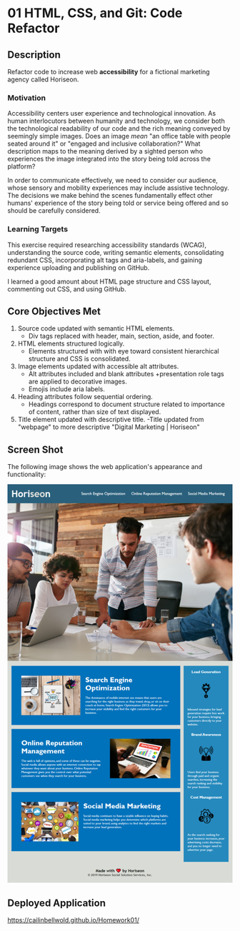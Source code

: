 # 01 HTML, CSS, and Git: Code Refactor

## Description

Refactor code to increase web **accessibility** for a fictional marketing agency called Horiseon.

### Motivation

Accessibility centers user experience and technological innovation. As human interlocutors between humanity and technology, we consider both the technological readability of our code and the rich meaning conveyed by seemingly simple images. Does an image *mean* "an office table with people seated around it" or "engaged and inclusive collaboration?" What description maps to the meaning derived by a sighted person who experiences the image integrated into the story being told across the platform?

In order to communicate effectively, we need to consider our audience, whose sensory and mobility experiences may include assistive technology.  The decisions we make behind the scenes fundamentally effect other humans' experience of the story being told or service being offered and so should be carefully considered.    


### Learning Targets
This exercise required researching accessibility standards (WCAG), understanding the source code, writing semantic elements, consolidating redundant CSS, incorporating alt tags and aria-labels, and gaining experience uploading and publishing on GitHub.

I learned a good amount about HTML page structure and CSS layout, commenting out CSS, and using GitHub.


## Core Objectives Met

1. Source code updated with semantic HTML elements.
    - Div tags replaced with header, main, section, aside, and footer.
2. HTML elements structured logically.
    - Elements structured with with eye toward consistent hierarchical structure and CSS is consolidated.
3. Image elements updated with accessible alt attributes.
    - Alt attributes included and blank attributes +presentation role tags are applied to decorative images.
    - Emojis include aria labels.
4. Heading attributes follow sequential ordering.
    - Headings correspond to document structure related to importance of content, rather than size of text displayed.
5. Title element updated with descriptive title.
    -Title updated from "webpage" to more descriptive "Digital Marketing | Horiseon"


## Screen Shot

The following image shows the web application's appearance and functionality:

![The Horiseon webpage including a navigation bar, header image, and cards with text and images at the bottom of the page.](./assets/images/homework01-screenshot.png) 
 

## Deployed Application

https://cailinbellwold.github.io/Homework01/

#